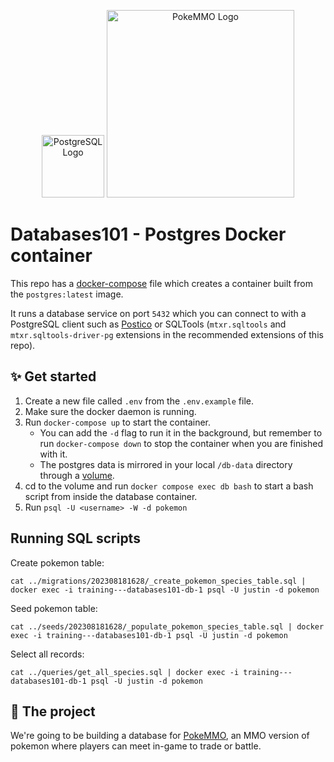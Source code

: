 <p align="center">
  <a href="https://www.postgresql.org/" target="blank"><img src="https://www.postgresql.org/media/img/about/press/elephant.png" width="100" alt="PostgreSQL Logo" /></a>
  <a href="https://pokemmo.com/" target="blank"><img src="https://forums.pokemmo.com/uploads/monthly_2022_09/PokeMMO-Logo.thumb.png.f72a577606b2aedae630e968143471c7.png" width="300" alt="PokeMMO Logo" /></a>
</p>

# Databases101 - Postgres Docker container

This repo has a [docker-compose](https://docs.docker.com/compose/) file which creates a container built from the `postgres:latest` image.

It runs a database service on port `5432` which you can connect to with a PostgreSQL client such as [Postico](https://eggerapps.at/postico2/) or SQLTools (`mtxr.sqltools` and `mtxr.sqltools-driver-pg` extensions in the recommended extensions of this repo).

## ✨ Get started

1. Create a new file called `.env` from the `.env.example` file.
2. Make sure the docker daemon is running.
3. Run `docker-compose up` to start the container. 
   - You can add the `-d` flag to run it in the background, but remember to run `docker-compose down` to stop the container when you are finished with it.
   - The postgres data is mirrored in your local `/db-data` directory through a [volume](https://docs.docker.com/storage/volumes/).
4. cd to the volume and run `docker compose exec db bash` to start a bash script from inside the database container. 
5. Run `psql -U <username> -W -d pokemon`


## Running SQL scripts
Create pokemon table: 
```
cat ../migrations/202308181628/_create_pokemon_species_table.sql | docker exec -i training---databases101-db-1 psql -U justin -d pokemon
```

Seed pokemon table:
```
cat ../seeds/202308181628/_populate_pokemon_species_table.sql | docker exec -i training---databases101-db-1 psql -U justin -d pokemon
```

Select all records:
```
cat ../queries/get_all_species.sql | docker exec -i training---databases101-db-1 psql -U justin -d pokemon
```

## 🌄 The project

We're going to be building a database for [PokeMMO](https://pokemmo.com/), an MMO version of pokemon where players can meet in-game to trade or battle.
